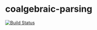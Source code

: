 # coalgebraic-parsing

[![Build Status](https://travis-ci.org/Toxaris/coalgebraic-parsing.svg?branch=master)](https://travis-ci.org/Toxaris/coalgebraic-parsing)
